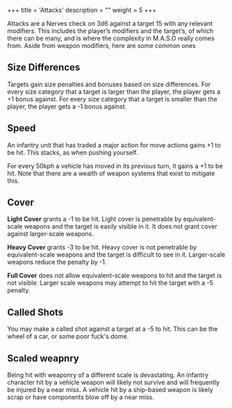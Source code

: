 +++
title = 'Attacks'
description = ""
weight = 5
+++

Attacks are a Nerves check on 3d6 against a target 15 with any relevant modifiers. This includes the player’s modifiers and the target’s, of which there can be many, and is where the complexity in M.A.S.O really comes from. Aside from weapon modifiers, here are some common ones

## Size Differences

Targets gain size penalties and bonuses based on size differences. For every size category that a target is larger than the player, the player gets a +1 bonus against. For every size category that a target is smaller than the player, the player gets a -1 bonus against. 

## Speed

An infantry unit that has traded a major action for move actions gains +1 to be hit. This stacks, as when pushing yourself.  

For every 50kph a vehicle has moved in its previous turn, it gains a +1 to be hit. Note that there are a wealth of weapon systems that exist to mitigate this.

## Cover

**Light Cover** grants a -1 to be hit. Light cover is penetrable by equivalent-scale weapons and the target is easily visible in it. It does not grant cover against larger-scale weapons.

**Heavy Cover** grants -3 to be hit. Heavy cover is not penetrable by equivalent-scale weapons and the target is difficult to see in it. Larger-scale weapons reduce the penalty by -1.

**Full Cover** does not allow equivalent-scale weapons to hit and the target is not visible. Larger scale weapons may attempt to hit the target with a -5 penalty. 

## Called Shots

You may make a called shot against a target at a -5 to hit. This can be the wheel of a car, or some poor fuck's dome.  

## Scaled weapnry

Being hit with weaponry of a different scale is devastating. An infantry character hit by a vehicle weapon will likely not survive and will frequently be injured by a near miss. A vehicle hit by a ship-based weapon is likely scrap or have components blow off by a near miss.   